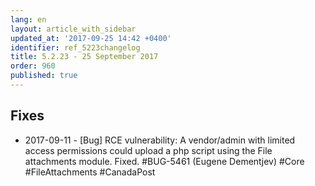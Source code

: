 ```yaml
---
lang: en
layout: article_with_sidebar
updated_at: '2017-09-25 14:42 +0400'
identifier: ref_5223changelog
title: 5.2.23 - 25 September 2017
order: 960
published: true
---
```

## Fixes

* 2017-09-11 - [Bug] RCE vulnerability: A vendor/admin with limited access permissions could upload a php script using the File attachments module. Fixed. #BUG-5461 (Eugene Dementjev) #Core #FileAttachments #CanadaPost
